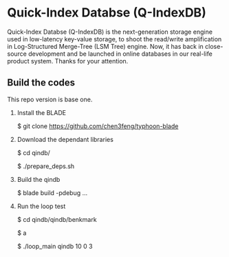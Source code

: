 # Quick-Index Databse (Q-IndexDB)

 Quick-Index Databse (Q-IndexDB) is the next-generation storage engine used in low-latency key-value storage, to shoot the read/write amplification in Log-Structured Merge-Tree (LSM Tree) engine. Now, it has back in close-source development and be launched in online databases in our real-life product system. Thanks for your attention.


## Build the codes

This repo version is base one.

1. Install the BLADE 

    $ git clone https://github.com/chen3feng/typhoon-blade

2. Download the dependant libraries

    $ cd qindb/
    
    $ ./prepare_deps.sh

3. Build the qindb

    $ blade build -pdebug ...

4. Run the loop test

    $ cd qindb/qindb/benkmark
    
    $ a
    
    $ ./loop_main qindb 10 0 3
